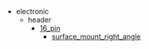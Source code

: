 * electronic
  * header
    * [16_pin](electronic/header/16_pin)
      * [surface_mount_right_angle](electronic/header/16_pin/surface_mount_right_angle)
